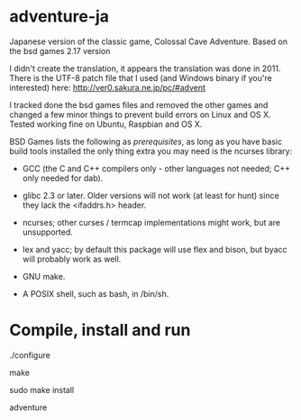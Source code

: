 # adventure-ja
Japanese version of the classic game, Colossal Cave Adventure. Based on the bsd games 2.17 version

I didn't create the translation, it appears the translation was done in 2011. There is the UTF-8 patch file that I used (and Windows binary if you're interested) here: http://ver0.sakura.ne.jp/pc/#advent

I tracked done the bsd games files and removed the other games and changed a few minor things to prevent build errors on Linux and OS X. Tested working fine on Ubuntu, Raspbian and OS X.

BSD Games lists the following as *prerequisites*, as long as you have basic build tools installed the only thing extra you may need is the ncurses library:

* GCC (the C and C++ compilers only - other languages not needed; C++
  only needed for dab).

* glibc 2.3 or later.  Older versions will not work (at least for
  hunt) since they lack the <ifaddrs.h> header.

* ncurses; other curses / termcap implementations might work, but are
  unsupported.

* lex and yacc; by default this package will use flex and bison, but
  byacc will probably work as well.

* GNU make.

* A POSIX shell, such as bash, in /bin/sh.

# Compile, install and run
./configure

make

sudo make install

adventure
